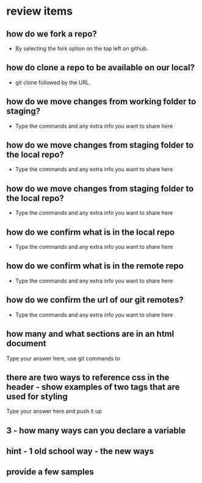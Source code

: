 # review items

## how do we fork a repo? 

- By selecting the fork option on the top left on github.

## how do clone a repo to be available on our local?

- git clone followed by the URL.

## how do we move changes from working folder to staging?

- Type the commands and any extra info you want to share here

## how do we move changes from staging folder to the local repo?

- Type the commands and any extra info you want to share here

## how do we move changes from staging folder to the local repo?

- Type the commands and any extra info you want to share here

## how do we confirm what is in the local repo

- Type the commands and any extra info you want to share here

## how do we confirm what is in the remote repo

- Type the commands and any extra info you want to share here

## how do we confirm the url of our git remotes?

- Type the commands and any extra info you want to share here

## how many and what sections are in an html document

Type your answer here, use git commands to 

## there are two ways to reference css in the header - show examples of two tags that are used for styling

Type your answer here and push it up

## 3 - how many ways can you declare a variable
## hint - 1 old school way - the new ways
## provide a few samples
